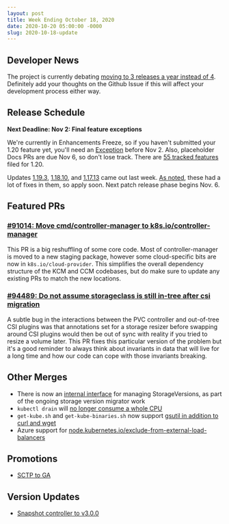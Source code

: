 ```yaml
---
layout: post
title: Week Ending October 18, 2020
date: 2020-10-20 05:00:00 -0000
slug: 2020-10-18-update
---
```


## Developer News

The project is currently debating [moving to 3 releases a year instead of 4](https://github.com/kubernetes/sig-release/issues/1290).  Definitely add your
thoughts on the Github Issue if this will affect your development process either way.

## Release Schedule

**Next Deadline: Nov 2: Final feature exceptions**

We're currently in Enhancements Freeze, so if you haven't submitted your 1.20 feature
yet, you'll need an [Exception](https://github.com/kubernetes/sig-release/blob/master/releases/release_phases.md#exceptions) before Nov 2.
Also, placeholder Docs PRs are
due Nov 6, so don't lose track.  There are [55 tracked features](https://bit.ly/k8s-1-20-enhancements)
 filed for 1.20.

Updates [1.19.3](https://github.com/kubernetes/kubernetes/blob/master/CHANGELOG/CHANGELOG-1.19.md#v1193), [1.18.10](https://github.com/kubernetes/kubernetes/blob/master/CHANGELOG/CHANGELOG-1.18.md#v11810), and [1.17.13](https://github.com/kubernetes/kubernetes/blob/master/CHANGELOG/CHANGELOG-1.17.md#v11713) came out last week.  [As noted](https://lwkd.info/2020/20201013), these had a
lot of fixes in them, so apply soon.  Next patch release phase begins Nov. 6.

## Featured PRs

### [#91014: Move cmd/controller-manager to k8s.io/controller-manager](https://github.com/kubernetes/kubernetes/pull/91014)

This PR is a big reshuffling of some core code. Most of controller-manager is moved to a new staging package, however some cloud-specific bits are now in `k8s.io/cloud-provider`. This simplifies the overall dependency structure of the KCM and CCM codebases, but do make sure to update any existing PRs to match the new locations.

### [#94489: Do not assume storageclass is still in-tree after csi migration](https://github.com/kubernetes/kubernetes/pull/94489)

A subtle bug in the interactions between the PVC controller and out-of-tree CSI plugins was that annotations set for a storage resizer before swapping around CSI plugins would then be out of sync with reality if you tried to resize a volume later. This PR fixes this particular version of the problem but it's a good reminder to always think about invariants in data that will live for a long time and how our code can cope with those invariants breaking.

## Other Merges

* There is now an [internal interface](https://github.com/kubernetes/kubernetes/pull/92459) for managing StorageVersions, as part of the ongoing storage version migrator work
* `kubectl drain` will [no longer consume a whole CPU](https://github.com/kubernetes/kubernetes/pull/95260)
* `get-kube.sh` and `get-kube-binaries.sh` now support [gsutil in addition to curl and wget](https://github.com/kubernetes/kubernetes/pull/95625)
* Azure support for [node.kubernetes.io/exclude-from-external-load-balancers](https://github.com/kubernetes/kubernetes/pull/95542)

## Promotions

* [SCTP to GA](https://github.com/kubernetes/kubernetes/pull/95566)

## Version Updates

* [Snapshot controller to v3.0.0](https://github.com/kubernetes/kubernetes/pull/95412)
